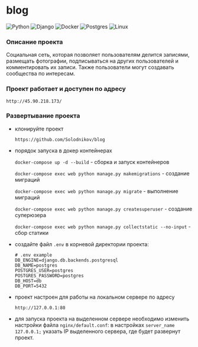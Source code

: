 # blog

![Python](https://img.shields.io/badge/python-3670A0?style=for-the-badge&logo=python&logoColor=ffdd54)
![Django](https://img.shields.io/badge/django-%23092E20.svg?style=for-the-badge&logo=django&logoColor=white)
![Docker](https://img.shields.io/badge/docker-%230db7ed.svg?style=for-the-badge&logo=docker&logoColor=white)
![Postgres](https://img.shields.io/badge/postgres-%23316192.svg?style=for-the-badge&logo=postgresql&logoColor=white)
![Linux](https://img.shields.io/badge/Linux-FCC624?style=for-the-badge&logo=linux&logoColor=black)
<!-- добавить картинку -->

### Описание проекта

Социальная сеть, которая позволяет пользователям делится записями, размещать фотографии, подписываться на других пользователей и комментировать их записи. Также пользователи могут создавать сообщества по интересам.

### Проект работает и доступен по адресу

`http://45.90.218.173/`

### Развертывание проекта

* клонируйте проект

   `https://github.com/Solodnikov/blog`

* порядок запуска в докер контейнерах

    `docker-compose up -d --build` - сборка и запуск контейнеров

    `docker-compose exec web python manage.py makemigrations` - создание миграций

    `docker-compose exec web python manage.py migrate` - выполнение миграций

    `docker-compose exec web python manage.py createsuperuser` - создание суперюзера

    `docker-compose exec web python manage.py collectstatic --no-input` - сбор статики

* создайте файл `.env` в корневой директории проекта:
    
    ```
    # .env example
    DB_ENGINE=django.db.backends.postgresql
    DB_NAME=postgres
    POSTGRES_USER=postgres
    POSTGRES_PASSWORD=postgres
    DB_HOST=db
    DB_PORT=5432
    ```

* проект настроен для работы на локальном сервере по адресу

    `http://127.0.0.1:80`

* для запуска проекта на выделенном сервере необходимо изменить настройки файла `nginx/default.conf`: в настройках `server_name 127.0.0.1;` указать IP выделенного сервера, где будет развернут проект.
